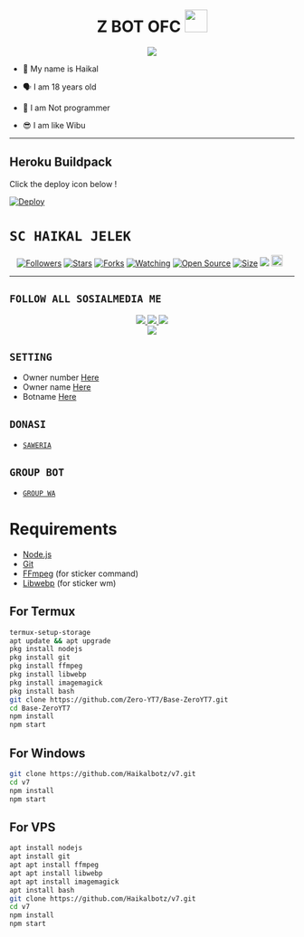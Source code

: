 <h1 align="center">Z BOT OFC <img src="https://user-images.githubusercontent.com/1303154/88677602-1635ba80-d120-11ea-84d8-d263ba5fc3c0.gif" width="40px" alt=""><br></h1>
<p align="center">
<img src="https://telegra.ph/file/6eb8e60a43d10e307f959.jpg" />
</p>

<p align="center">

- 👼 My name is Haikal

- 🗣️ I am 18 years old 

- 🔭 I am Not programmer
 
- 😎 I am like Wibu
</p>

------

## Heroku Buildpack

Click the deploy icon below !

[![Deploy](https://www.herokucdn.com/deploy/button.svg)](https://heroku.com/deploy?template=https://github.com/Haikalbotz/v7)

# ```SC HAIKAL JELEK```
<p align="center">
<a href="https://github.com/Haikalbotz/followers"><img title="Followers" src="https://img.shields.io/github/followers/Haikalbotz?color=red&style=flat-square"></a>
<a href="https://github.com/Haikalbotz/v7/stargazers/"><img title="Stars" src="https://img.shields.io/github/stars/Haikalbotz/v7?color=blue&style=flat-square"></a>
<a href="https://github.com/Haikalbotz/v7/network/members"><img title="Forks" src="https://img.shields.io/github/forks/Haikalbotz/v7?color=red&style=flat-square"></a>
<a href="https://github.com/Haikalbotz/v7/watchers"><img title="Watching" src="https://img.shields.io/github/watchers/Haikalbotz/v7?label=Watchers&color=blue&style=flat-square"></a>
<a href="https://github.com/Haikalbotz/v7"><img title="Open Source" src="https://badges.frapsoft.com/os/v2/open-source.svg?v=103"></a>
<a href="https://github.com/Haikalbotz/v7/"><img title="Size" src="https://img.shields.io/github/repo-size/Zero-YT7/Base-ZeroYT7?style=flat-square&color=green"></a>
<a href="https://hits.seeyoufarm.com"><img src="https://hits.seeyoufarm.com/api/count/incr/badge.svg?url=https%3A%2F%2Fgithub.com%2FZero-YT7%2FBase-ZeroYT7&count_bg=%2379C83D&title_bg=%23555555&icon=probot.svg&icon_color=%2300FF6D&title=hits&edge_flat=false"/></a>
<a href="https://github.com/Haikalbotz/v7/graphs/commit-activity"><img height="20" src="https://img.shields.io/badge/Maintained%3F-yes-green.svg"></a>&nbsp;&nbsp;
</p>
<p align='center'>
    </p>

-------

## ```FOLLOW ALL SOSIALMEDIA ME```
<p align="center">
<a href="https://instagram.com/Haikal3_"><img src="https://img.shields.io/badge/Instagram-E4405F?style=for-the-badge&logo=instagram&logoColor=white"/> 
<a href="https://wa.me/6289609927539"><img src="https://img.shields.io/badge/WhatsApp-25D366?style=for-the-badge&logo=whatsapp&logoColor=white" />
<a href="https://youtube.com/ZBOT OFC"><img src="https://img.shields.io/badge/YouTube ZBOT OFC-ff0000?style=for-the-badge&logo=youtube&logoColor=ff000000&link=https://youtube.com/ZBOT OFC" /><br>
<a href="https://tiktok.com/@bot"><img src="https://img.shields.io/badge/Tiktok botblack?style=for-the-badge&logo=tiktok&logoColor=ff000000&link=https://tiktok.com/@bot" /></a>
</p>

## ```SETTING```

- Owner number [Here](https://github.com/Haikalbotz/v7/blob/master/setting.json#L4)
- Owner name [Here](https://github.com/Haikalbotz/v7/blob/master/setting.json#L13)
- Botname [Here](https://github.com/Haikalbotz/v7/blob/master/setting.json#L14)

## ```DONASI```

- [`SAWERIA`](https://saweria.co/Haikal)

## ```GROUP BOT```

- [`GROUP WA`](https://www.mediafire.com/file/ny8xiw2mce34mhv/SIMPLEBOT8.zip/file)

# Requirements
* [Node.js](https://nodejs.org/en/)
* [Git](https://git-scm.com/downloads)
* [FFmpeg](https://www.gyan.dev/ffmpeg/builds/) (for sticker command)
* [Libwebp](https://developers.google.com/speed/webp/download) (for sticker wm)

## For Termux
```bash
termux-setup-storage
apt update && apt upgrade
pkg install nodejs
pkg install git 
pkg install ffmpeg
pkg install libwebp 
pkg install imagemagick
pkg install bash
git clone https://github.com/Zero-YT7/Base-ZeroYT7.git
cd Base-ZeroYT7
npm install
npm start
```
## For Windows
```bash
git clone https://github.com/Haikalbotz/v7.git
cd v7
npm install
npm start
```
## For VPS
```bash
apt install nodejs 
apt install git 
apt apt install ffmpeg 
apt apt install libwebp 
apt apt install imagemagick
apt install bash
git clone https://github.com/Haikalbotz/v7.git
cd v7
npm install
npm start
```

